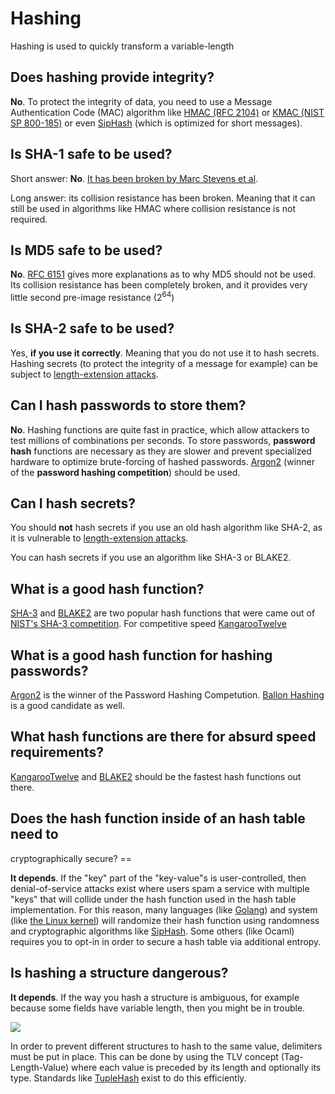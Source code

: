 # Hashing

Hashing is used to quickly transform a variable-length

## Does hashing provide integrity?

**No**. To protect the integrity of data, you need to use a Message
Authentication Code (MAC) algorithm like
<a href="https://tools.ietf.org/html/rfc2104">HMAC (RFC 2104)</a> or
<a href="https://nvlpubs.nist.gov/nistpubs/SpecialPublications/NIST.SP.800-185.pdf">KMAC
(NIST SP 800-185)</a> or even
<a href="https://131002.net/siphash/">SipHash</a> (which is optimized
for short messages).

## Is SHA-1 safe to be used?

Short answer: **No**. <a href="https://shattered.io/">It has been
broken by Marc Stevens et al</a>.

Long answer: its collision resistance has been broken. Meaning that it
can still be used in algorithms like HMAC where collision resistance is
not required.

## Is MD5 safe to be used?

**No**. <a href="https://tools.ietf.org/html/rfc6151">RFC 6151</a>
gives more explanations as to why MD5 should not be used. Its collision
resistance has been completely broken, and it provides very little
second pre-image resistance (2<sup>64</sup>)

## Is SHA-2 safe to be used?

Yes, **if you use it correctly**. Meaning that you do not use it to
hash secrets. Hashing secrets (to protect the integrity of a message for
example) can be subject to
<a href="https://en.wikipedia.org/wiki/Length_extension_attack">length-extension
attacks</a>.

## Can I hash passwords to store them?

**No**. Hashing functions are quite fast in practice, which allow
attackers to test millions of combinations per seconds. To store
passwords, **password hash** functions are necessary as they are
slower and prevent specialized hardware to optimize brute-forcing of
hashed passwords. [Argon2](https://password-hashing.net)
(winner of the **password hashing competition**) should be used.

## Can I hash secrets?

You should **not** hash secrets if you use an old hash algorithm like
SHA-2, as it is vulnerable to
[length-extension attacks](https://en.wikipedia.org/wiki/Length_extension_attack).

You can hash secrets if you use an algorithm like SHA-3 or BLAKE2.

## What is a good hash function?

[SHA-3](https://nvlpubs.nist.gov/nistpubs/fips/nist.fips.202.pdf) and [BLAKE2](https://blake2.net/) are two popular hash functions that were came out of [NIST's SHA-3 competition](https://csrc.nist.gov/projects/hash-functions/sha-3-project). For competitive speed [KangarooTwelve](https://keccak.team/kangarootwelve.html)

## What is a good hash function for hashing passwords?

[Argon2](https://password-hashing.net/#argon2) is the winner of the Password Hashing Competution. [Ballon Hashing](https://crypto.stanford.edu/balloon/) is a good candidate as well.

## What hash functions are there for absurd speed requirements?

<a href="https://eprint.iacr.org/2016/770">KangarooTwelve</a> and
<a href="https://blake2.net/">BLAKE2</a> should be the fastest hash
functions out there.

## Does the hash function inside of an hash table need to
cryptographically secure? ==

**It depends**. If the "key" part of the "key-value"s is
user-controlled, then denial-of-service attacks exist where users spam a
service with multiple "keys" that will collide under the hash function
used in the hash table implementation. For this reason, many languages
(like
<a href="https://github.com/golang/go/blob/df2bb9817b2184256886d9d9458753b2273c202d/src/runtime/map.go#L122">Golang</a>)
and system (like <a href="https://lwn.net/Articles/711167/">the Linux
kernel</a>) will randomize their hash function using randomness and
cryptographic algorithms like
<a href="https://131002.net/siphash/">SipHash</a>. Some others (like
Ocaml) requires you to opt-in in order to secure a hash table via
additional entropy.

## Is hashing a structure dangerous?

**It depends**. If the way you hash a structure is ambiguous, for
example because some fields have variable length, then you might be in
trouble.

<img src="https://www.cryptologie.net/upload/Screen_Shot_2017-12-14_at_3.20_.22_PM_.png">

In order to prevent different structures to hash to the same value,
delimiters must be put in place. This can be done by using the TLV
concept (Tag-Length-Value) where each value is preceded by its length
and optionally its type. Standards like
<a href="https://nvlpubs.nist.gov/nistpubs/FIPS/NIST.FIPS.202.pdf">TupleHash</a>
exist to do this efficiently.
